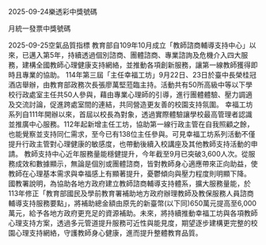 
2025-09-24樂透彩中獎號碼

                                
月統一發票中獎號碼
                             
2025-09-25空氣品質指標
                               教育部自109年10月成立「教師諮商輔導支持中心」以來，已邁入第5年，持續透過個別諮商、團體諮商、專業諮詢及危機介入四大服務，建構全國教師心理健康支持網絡，並推動各項創新服務，讓第一線教師獲得即時且專業的協助。 114年第三屆「主任幸福工坊」9月22日、23日於臺中長榮桂冠酒店舉辦，由教育部政務次長張廖萬堅蒞臨主持。活動共有50所高級中等以下學校行政處室主任共50人參與，藉由專業心理師的引導，進行團體體驗、壓力調適及交流討論，促進跨處室間的連結，共同營造更友善的校園支持氛圍。 幸福工坊系列自111年開辦以來，首屆以校長為對象，透過實際體驗讓學校最高管理者認識並推廣中心服務。112年起新增主任工坊，協助第一線行政主管在自我照顧之餘，也能覺察並支持同仁需求，至今已有138位主任參與。可見幸福工坊系列活動不僅提升行政主管對心理健康的敏感度，也帶動後續入校講座及其他教師支持活動的申請。 教師支持中心近年服務量能穩健提升，今年截至9月已突破3,600人次。從服務成效和數據顯示，無論是個別或團體諮商，皆對教師身心適應帶來正向助益，使教師在心理基本需求與幸福感上有顯著提升，憂鬱傾向與壓力程度則明顯下降。 國教署說明，為協助各地方政府建立教師諮商輔導支持體系，擴大服務量能，於113年修正「教育部國民及學前教育署補助地方政府辦理教師及教保服務人員諮商輔導支持服務要點」，將補助總金額由原先的新臺幣(以下同)650萬元提高至6,000萬元，給予各地方政府更充足的資源補助。未來，將持續推動幸福工坊與各項教師心理支持方案，透過多元管道提升服務可近性與能見度，期望逐步建構更完整的校園心理支持網絡，守護教師身心健康，進而提升整體教育品質。